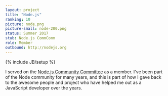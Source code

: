 ```yaml
---
layout: project
title: "Node.js"
ranking: 10
picture: node.png
picture-small: node-200.png
status: Summer 2017
stub: Node.js CommComm
role: Member
outbound: http://nodejs.org
---
```

{% include JB/setup %}

I served on the [Node.js Community Committee](http://github.com/nodejs/community-committee) as a member. I've been part of the Node community for many years, and this is part of how I gave back to the awesome people and project who have helped me out as a JavaScript developer over the years.
